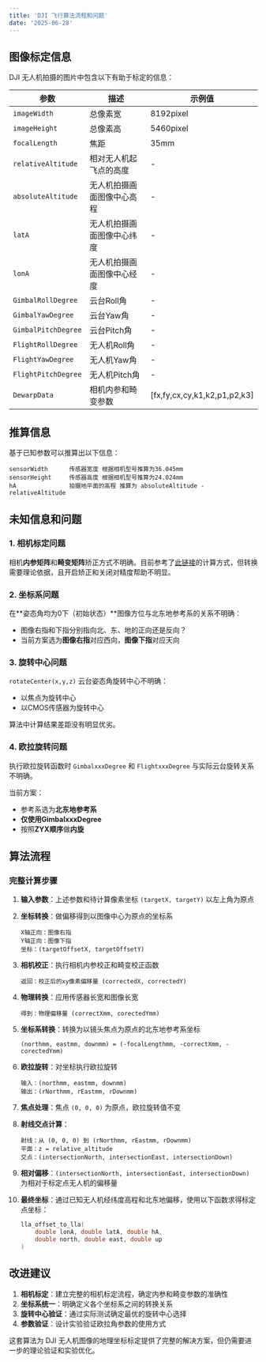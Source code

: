 ```yaml
---
title: 'DJI 飞行算法流程和问题'
date: '2025-06-28'
---
```


## 图像标定信息

DJI 无人机拍摄的图片中包含以下有助于标定的信息：

| 参数 | 描述 | 示例值 |
|------|------|--------|
| `imageWidth` | 总像素宽 | 8192pixel |
| `imageHeight` | 总像素高 | 5460pixel |
| `focalLength` | 焦距 | 35mm |
| `relativeAltitude` | 相对无人机起飞点的高度 | - |
| `absoluteAltitude` | 无人机拍摄画面图像中心高程 | - |
| `latA` | 无人机拍摄画面图像中心纬度 | - |
| `lonA` | 无人机拍摄画面图像中心经度 | - |
| `GimbalRollDegree` | 云台Roll角 | - |
| `GimbalYawDegree` | 云台Yaw角 | - |
| `GimbalPitchDegree` | 云台Pitch角 | - |
| `FlightRollDegree` | 无人机Roll角 | - |
| `FlightYawDegree` | 无人机Yaw角 | - |
| `FlightPitchDegree` | 无人机Pitch角 | - |
| `DewarpData` | 相机内参和畸变参数 | [fx,fy,cx,cy,k1,k2,p1,p2,k3] |

## 推算信息

基于已知参数可以推算出以下信息：

```
sensorWidth      传感器宽度 根据相机型号推算为36.045mm
sensorHeight     传感器高度 根据相机型号推算为24.024mm
hA               拍摄地平面的高程 推算为 absoluteAltitude - relativeAltitude
```

## 未知信息和问题

### 1. 相机标定问题

相机**内参矩阵**和**畸变矩阵**矫正方式不明确。目前参考了[此链接](https://zhuanlan.zhihu.com/p/68269214)的计算方式，但转换需要理论依据，且开启矫正和关闭对精度帮助不明显。

### 2. 坐标系问题

在**姿态角均为0下（初始状态）**图像方位与北东地参考系的关系不明确：

- 图像右指和下指分别指向北、东、地的正向还是反向？
- 当前方案选为**图像右指**对应西向，**图像下指**对应天向

### 3. 旋转中心问题

`rotateCenter(x,y,z)` 云台姿态角旋转中心不明确：

- 以焦点为旋转中心
- 以CMOS传感器为旋转中心

算法中计算结果差距没有明显优劣。

### 4. 欧拉旋转问题

执行欧拉旋转函数时 `GimbalxxxDegree` 和 `FlightxxxDegree` 与实际云台旋转关系不明确。

当前方案：
- 参考系选为**北东地参考系**
- **仅使用GimbalxxxDegree**
- 按照**ZYX顺序**做**内旋**

## 算法流程

### 完整计算步骤

1. **输入参数**：上述参数和待计算像素坐标 `(targetX, targetY)` 以左上角为原点

2. **坐标转换**：做偏移得到以图像中心为原点的坐标系
   ```
   X轴正向：图像右指
   Y轴正向：图像下指
   坐标：(targetOffsetX, targetOffsetY)
   ```

3. **相机校正**：执行相机内参校正和畸变校正函数
   ```
   返回：校正后的xy像素偏移量 (correctedX, correctedY)
   ```

4. **物理转换**：应用传感器长宽和图像长宽
   ```
   得到：物理偏移量 (correctXmm, corectedYmm)
   ```

5. **坐标系转换**：转换为以镜头焦点为原点的北东地参考系坐标
   ```
   (northmm, eastmm, downmm) = (-focalLengthmm, -correctXmm, -corectedYmm)
   ```

6. **欧拉旋转**：对坐标执行欧拉旋转
   ```
   输入：(northmm, eastmm, downmm)
   输出：(rNorthmm, rEastmm, rDownmm)
   ```

7. **焦点处理**：焦点 `(0, 0, 0)` 为原点，欧拉旋转值不变

8. **射线交点计算**：
   ```
   射线：从 (0, 0, 0) 到 (rNorthmm, rEastmm, rDownmm)
   平面：z = relative_altitude
   交点：(intersectionNorth, intersectionEast, intersectionDown)
   ```

9. **相对偏移**：`(intersectionNorth, intersectionEast, intersectionDown)` 为相对于标定点无人机的偏移量

10. **最终坐标**：通过已知无人机经纬度高程和北东地偏移，使用以下函数求得标定点坐标：
    ```c
    lla_offset_to_lla(
        double lonA, double latA, double hA,
        double north, double east, double up
    )
    ```

## 改进建议

1. **相机标定**：建立完整的相机标定流程，确定内参和畸变参数的准确性
2. **坐标系统一**：明确定义各个坐标系之间的转换关系
3. **旋转中心验证**：通过实际测试确定最优的旋转中心选择
4. **参数验证**：设计实验验证欧拉角参数的使用方式

这套算法为 DJI 无人机图像的地理坐标标定提供了完整的解决方案，但仍需要进一步的理论验证和实验优化。